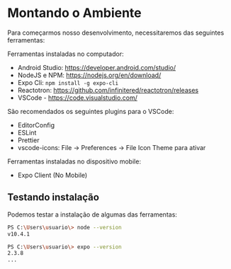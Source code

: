 # Montando o Ambiente

Para começarmos nosso desenvolvimento, necessitaremos das seguintes ferramentas:

Ferramentas instaladas no computador:

- Android Studio: https://developer.android.com/studio/
- NodeJS e NPM: https://nodejs.org/en/download/
- Expo Cli: `npm install -g expo-cli`
- Reactotron: https://github.com/infinitered/reactotron/releases
- VSCode - https://code.visualstudio.com/

São recomendados os seguintes plugins para o VSCode:

- EditorConfig
- ESLint
- Prettier
- vscode-icons: File -> Preferences -> File Icon Theme para ativar

Ferramentas instaladas no dispositivo mobile:

- Expo Client (No Mobile)

## Testando instalação

Podemos testar a instalação de algumas das ferramentas:

```bash
PS C:\Users\usuario\> node --version
v10.4.1

PS C:\Users\usuario\> expo --version
2.3.8
...

```
